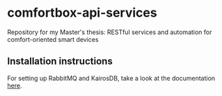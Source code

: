 # comfortbox-api-services
Repository for my Master's thesis: RESTful services and automation for comfort-oriented smart devices

## Installation instructions
For setting up RabbitMQ and KairosDB, take a look at the documentation [here](./blob/master/docs/setup_rabbitmq_kairosdb.md). 